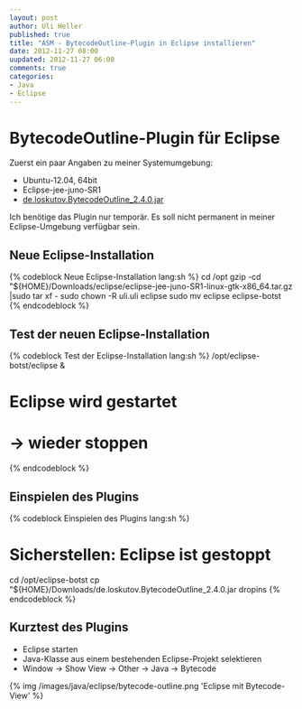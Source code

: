 ```yaml
---
layout: post
author: Uli Heller
published: true
title: "ASM - BytecodeOutline-Plugin in Eclipse installieren"
date: 2012-11-27 08:00
uupdated: 2012-11-27 06:00
comments: true
categories: 
- Java
- Eclipse
---
```


BytecodeOutline-Plugin für Eclipse
==================================

Zuerst ein paar Angaben zu meiner Systemumgebung:

* Ubuntu-12.04, 64bit
* Eclipse-jee-juno-SR1
* [de.loskutov.BytecodeOutline_2.4.0.jar](http://forge.ow2.org/projects/asm/)

Ich benötige das Plugin nur temporär. Es soll nicht permanent in meiner Eclipse-Umgebung verfügbar sein.

Neue Eclipse-Installation
-------------------------

{% codeblock Neue Eclipse-Installation lang:sh %}
cd /opt
gzip -cd "${HOME}/Downloads/eclipse/eclipse-jee-juno-SR1-linux-gtk-x86_64.tar.gz |sudo tar xf -
sudo chown -R uli.uli eclipse
sudo mv eclipse eclipse-botst
{% endcodeblock %}

Test der neuen Eclipse-Installation
-----------------------------------

{% codeblock Test der Eclipse-Installation lang:sh %}
/opt/eclipse-botst/eclipse &
# Eclipse wird gestartet
# -> wieder stoppen
{% endcodeblock %}

Einspielen des Plugins
----------------------

{% codeblock Einspielen des Plugins lang:sh %}
# Sicherstellen: Eclipse ist gestoppt
cd /opt/eclipse-botst
cp "${HOME}/Downloads/de.loskutov.BytecodeOutline_2.4.0.jar dropins
{% endcodeblock %}

Kurztest des Plugins
--------------------

* Eclipse starten
* Java-Klasse aus einem bestehenden Eclipse-Projekt selektieren
* Window -> Show View -> Other -> Java -> Bytecode

{% img /images/java/eclipse/bytecode-outline.png 'Eclipse mit Bytecode-View' %}
